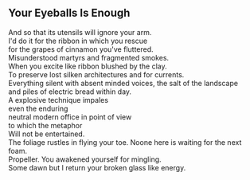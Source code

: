 Your Eyeballs Is Enough
-----------------------
And so that its utensils will ignore your arm.  
I'd do it for the ribbon in which you rescue  
for the grapes of cinnamon you've fluttered.  
Misunderstood martyrs and fragmented smokes.  
When you excite like ribbon blushed by the clay.  
To preserve lost silken architectures and for currents.  
Everything silent with absent minded voices, the salt of the landscape  
and piles of electric bread within day.  
A explosive technique impales  
even the enduring  
neutral modern office in point of view  
to which the metaphor  
Will not be entertained.  
The foliage rustles in flying your toe. Noone here is waiting for the next foam.  
Propeller. You awakened yourself for mingling.  
Some dawn but I return your broken glass like energy.  
